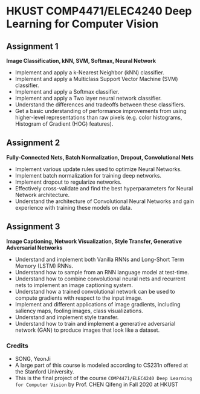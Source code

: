 # HKUST COMP4471/ELEC4240 Deep Learning for Computer Vision

## Assignment 1
**Image Classification, kNN, SVM, Softmax, Neural Network**
* Implement and apply a k-Nearest Neighbor (kNN) classifier.
* Implement and apply a Multiclass Support Vector Machine (SVM) classifier.
* Implement and apply a Softmax classifier.
* Implement and apply a Two layer neural network classifier.
* Understand the differences and tradeoffs between these classifiers.
* Get a basic understanding of performance improvements from using higher-level representations than raw pixels (e.g. color histograms, Histogram of Gradient (HOG) features).

## Assignment 2
**Fully-Connected Nets, Batch Normalization, Dropout, Convolutional Nets**
* Implement various update rules used to optimize Neural Networks.
* Implement batch normalization for training deep networks.
* Implement dropout to regularize networks.
* Effectively cross-validate and find the best hyperparameters for Neural Network architecture.
* Understand the architecture of Convolutional Neural Networks and gain experience with training these models on data.

## Assignment 3
**Image Captioning, Network Visualization, Style Transfer, Generative Adversarial Networks**
* Understand and implement both Vanilla RNNs and Long-Short Term Memory (LSTM) RNNs.
* Understand how to sample from an RNN language model at test-time.
* Understand how to combine convolutional neural nets and recurrent nets to implement an image captioning system.
* Understand how a trained convolutional network can be used to compute gradients with respect to the input image.
* Implement and different applications of image gradients, including saliency maps, fooling images, class visualizations.
* Understand and implement style transfer.
* Understand how to train and implement a generative adversarial network (GAN) to produce images that look like a dataset.

### Credits
* SONG, YeonJi
* A large part of this course is modeled according to CS231n offered at the Stanford University.
* This is the final project of the course `COMP4471/ELEC4240 Deep Learning for Computer Vision` by Prof. CHEN Qifeng in Fall 2020 at HKUST
